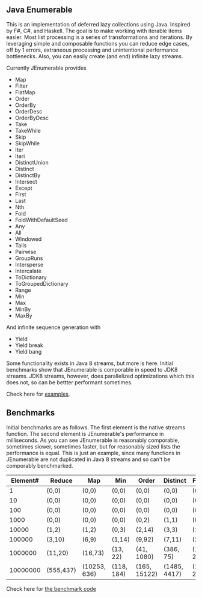 Java Enumerable
----

This is an implementation of deferred lazy collections using Java. Inspired by F#, C#, and Haskell. The goal is to make working with iterable items easier. Most list processing is a series of transformations and iterations. By leveraging simple and composable functions you can reduce edge cases, off by 1 errors, extraneous processing and unintentional performance bottlenecks. Also, you can easily create (and end) infinite lazy streams.

Currently JEnumerable provides

- Map
- Filter
- FlatMap
- Order
- OrderBy
- OrderDesc
- OrderByDesc
- Take
- TakeWhile
- Skip
- SkipWhile
- Iter
- Iteri
- DistinctUnion
- Distinct
- DistinctBy
- Intersect
- Except
- First
- Last
- Nth
- Fold
- FoldWithDefaultSeed
- Any
- All
- Windowed
- Tails   
- Pairwise
- GroupRuns
- Intersperse
- Intercalate
- ToDictionary
- ToGroupedDictionary
- Range
- Min
- Max
- MinBy
- MaxBy


And infinite sequence generation with

- Yield
- Yield break
- Yield bang

Some functionality exists in Java 8 streams, but more is here. Initial benchmarks show that JEnumerable is comporable in speed to JDK8 streams. JDK8 streams, however, does parallelized optimizations which this does not, so can be bettter performant sometimes.  

Check here for [examples](enumerable/src/test/java/TestEnumerable.java).

Benchmarks
---
Initial benchmarks are as follows.  The first element is the native streams function. The second element is JEnumerable's performance in milliseconds.  As you can see JEnumerable is reasonably comporable, sometimes slower, sometimes faster, but for reasonably sized lists the performance is equal.  This is just an example, since many functions in JEnumerable are not duplicated in Java 8 streams and so can't be comporably benchmarked.  



Element# 	  | Reduce 		  | Map 	| Min 	| Order  | Distinct | Filter
-----------   | ------------- | ------ 	| ----- | ------ | -------- | -----
1  | (0,0)|(0,0)|(0,0)|(0,0)|(0,0)|(0,0)
10  | (0,0)|(0,0)|(0,0)|(0,0)|(0,0)|(0,0)
100  |(0,0)|(0,0)|(0,0)|(0,0)|(0,0)|(0,0)
1000  |(0,0)|(0,0)|(0,0)|(0,2)|(1,1)|(0,0)
10000  |(1,2)|(1,2)|(0,3)|(2,14)|(3,3)|(1,2)
100000  |(3,10)|(6,9)|(1,14)|(9,92)|(7,11)|(2,4)
1000000 | (11,20) | (16,73) | (13, 22) | (41, 1080)|(386, 75)|(15, 26)
10000000 | (555,437) | (10253, 636) | (118, 184) | (165, 15122)|(1485, 4417)|(146, 266)

Check here for [the benchmark code](enumerable/src/test/java/TestBenchmarks.java)